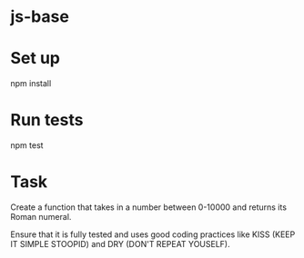 # js-base

# Set up
npm install

# Run tests
npm test

# Task
Create a function that takes in a number between 0-10000 and returns its Roman numeral.

Ensure that it is fully tested and uses good coding practices like KISS (KEEP IT SIMPLE STOOPID) and DRY (DON'T REPEAT YOUSELF).
